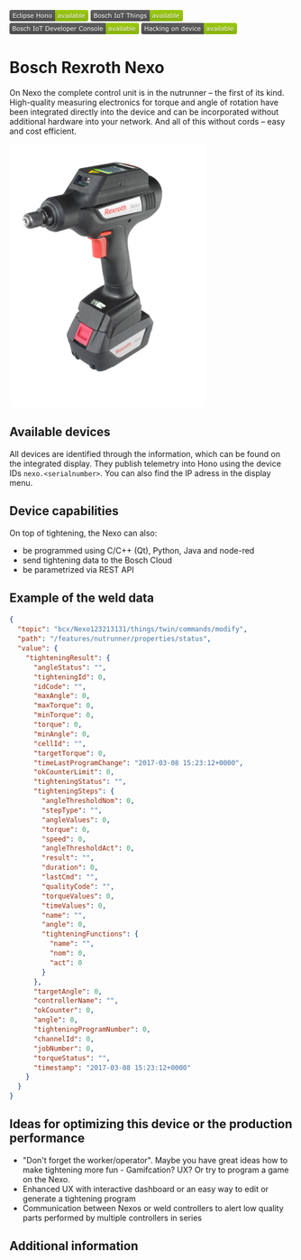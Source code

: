 ![Available in Eclipse Hono](images/shields/Eclipse_Hono-available.png)
![Available in Bosch IoT Things](images/shields/Bosch_IoT_Things-available.png)
![Available in Bosch IoT Developer Console](images/shields/Bosch_IoT_Developer_Console-available.png)
![You can work directly on this device](images/shields/Hacking_on_device-available.png)

# Bosch Rexroth Nexo 

On Nexo the complete control unit is in the nutrunner – the first of its kind. High-quality measuring electronics for torque and angle of rotation have been integrated directly into the device and can be incorporated without additional hardware into your network. And all of this without cords – easy and cost efficient.

![Bosch Rexroth Nexo](images/Bosch_Nexo.png "Bosch Rexroth Nexo")
## Available devices

All devices are identified through the information, which can be found on the integrated display. They publish telemetry into Hono using the device IDs `nexo.<serialnumber>`. You can also find the IP adress in the display menu. 


## Device capabilities

On top of tightening, the Nexo can also:
- be programmed using C/C++ (Qt), Python, Java and node-red
- send tightening data to the Bosch Cloud 
- be parametrized via REST API


## Example of the weld data
```JSON
{
  "topic": "bcx/Nexo123213131/things/twin/commands/modify",
  "path": "/features/nutrunner/properties/status",
  "value": {
    "tighteningResult": {
      "angleStatus": "",
      "tighteningId": 0,
      "idCode": "",
      "maxAngle": 0,
      "maxTorque": 0,
      "minTorque": 0,
      "torque": 0,
      "minAngle": 0,
      "cellId": "",
      "targetTorque": 0,
      "timeLastProgramChange": "2017-03-08 15:23:12+0000",
      "okCounterLimit": 0,
      "tighteningStatus": "",
      "tighteningSteps": {
        "angleThresholdNom": 0,
        "stepType": "",
        "angleValues": 0,
        "torque": 0,
        "speed": 0,
        "angleThresholdAct": 0,
        "result": "",
        "duration": 0,
        "lastCmd": "",
        "qualityCode": "",
        "torqueValues": 0,
        "timeValues": 0,
        "name": "",
        "angle": 0,
        "tighteningFunctions": {
          "name": "",
          "nom": 0,
          "act": 0
        }
      },
      "targetAngle": 0,
      "controllerName": "",
      "okCounter": 0,
      "angle": 0,
      "tighteningProgramNumber": 0,
      "channelId": 0,
      "jobNumber": 0,
      "torqueStatus": "",
      "timestamp": "2017-03-08 15:23:12+0000"
    }
  }
}
```

## Ideas for optimizing this device or the production performance
- "Don't forget the worker/operator". Maybe you have great ideas how to make tightening more fun - Gamifcation? UX? Or try to program a game on the Nexo.
- Enhanced UX with interactive dashboard or an easy way to edit or generate a tightening program
- Communication between Nexos or weld controllers  to alert low quality parts performed by multiple controllers in series


## Additional information

